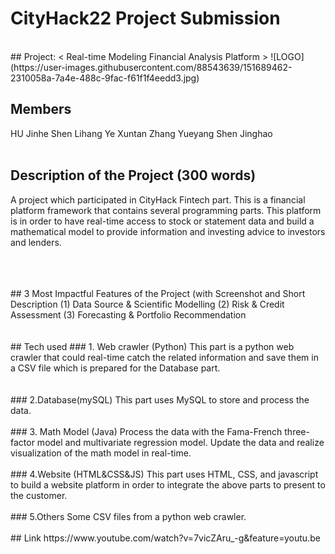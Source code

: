 
# CityHack22 Project Submission
<br/>
## Project: < Real-time Modeling Financial Analysis Platform >
![LOGO](https://user-images.githubusercontent.com/88543639/151689462-2310058a-7a4e-488c-9fac-f61f1f4eedd3.jpg)

## Members
HU Jinhe <Leader>
Shen Lihang
Ye Xuntan
Zhang Yueyang
Shen Jinghao  
<br/>
## Description of the Project (300 words)
A project which participated in CityHack Fintech part. This is a financial platform framework that contains several programming parts. This platform is in order to have real-time access to stock or statement data and build a mathematical model to provide information and investing advice to investors and lenders.
  
<br/>  
<br/>  
<br/>
## 3 Most Impactful Features of the Project (with Screenshot and Short Description
(1) Data Source & Scientific Modelling
(2) Risk & Credit Assessment
(3) Forecasting & Portfolio Recommendation
  
  
<br/>  
<br/>  
<br/>
## Tech used 
### 1. Web crawler (Python)
This part is a python web crawler that could real-time catch the related information and save them in a CSV file which is prepared for the Database part.
  
   
<br/>  
<br/>  
<br/>
### 2.Database(mySQL)
This part uses MySQL to store and process the data.  
<br/>  
<br/>
### 3. Math Model (Java)
Process the data with the Fama-French three-factor model and multivariate regression model. Update the data and realize visualization of the math model in real-time.  
<br/>  
<br/>
### 4.Website (HTML&CSS&JS)
This part uses HTML, CSS, and javascript to build a website platform in order to integrate the above parts to present to the customer.  
<br/>  
<br/>
### 5.Others
Some CSV files from a python web crawler.  
<br/>  
<br/>
## Link
  https://www.youtube.com/watch?v=7vicZAru_-g&feature=youtu.be
